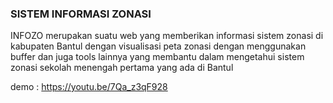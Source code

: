 ### SISTEM INFORMASI ZONASI 
INFOZO merupakan suatu web yang memberikan informasi sistem zonasi di kabupaten Bantul dengan visualisasi peta zonasi dengan menggunakan buffer dan juga tools lainnya yang membantu dalam mengetahui sistem zonasi sekolah menengah pertama yang ada di Bantul

demo : https://youtu.be/7Qa_z3qF928
